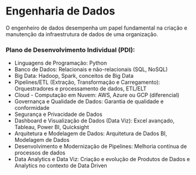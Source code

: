 # Engenharia de Dados

O engenheiro de dados desempenha um papel fundamental na criação e manutenção da infraestrutura de dados de uma organização.

### Plano de Desenvolvimento Individual (PDI):

- Linguagens de Programação: Python
- Banco de Dados: Relacionais e não-relacionais (SQL, NoSQL)
- Big Data: Hadoop, Spark, conceitos de Big Data
- Pipelines/ETL (Extração, Transformação e Carregamento): Orquestradores e processamento de dados, ETL/ELT
- Cloud - Computação em Nuvem: AWS, Azure ou GCP (diferencial)
- Governança e Qualidade de Dados: Garantia de qualidade e conformidade
- Segurança e Privacidade de Dados
- Dashboard e Visualização de Dados (Data Viz): Excel avançado, Tableau, Power BI, Quicksight
- Arquitetura e Modelagem de Dados: Arquitetura de Dados BI, Modelagem de Dados
- Desenvolvimento e Modernização de Pipelines: Melhoria contínua de processos de dados
- Data Analytics e Data Viz: Criação e evolução de Produtos de Dados e Analytics no contexto de Data Driven